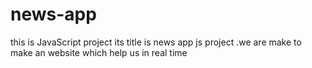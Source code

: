 # news-app
this is JavaScript project its title is news app js project .we are make to make an website which help us in real time
